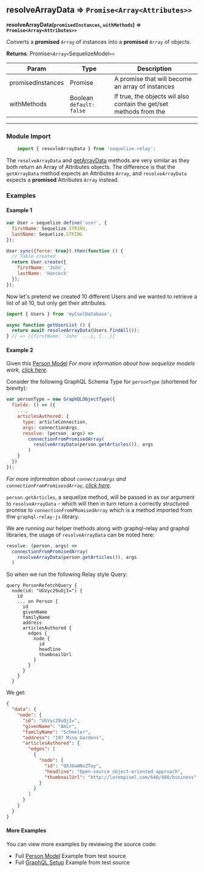 ## resolveArrayData ⇒ `Promise<Array<Attributes>>`
**resolveArrayData(`promisedInstances`, `withMethods`) ⇒ `Promise<Array<Attributes>>`**

Converts a **promised** `Array` of <SequelizeModel> instances into a **promised**
`Array` of <Attributes> objects.


**Returns**: Promise`<Array<`SequelizeModel`>>`


<table>
<thead><tr><th>Param</th><th>Type</th><th>Description</th></tr></thead>
<tbody>
<tr><td>promisedInstances</td><td>Promise<Array></td><td>A promise that will become an array of <SequelizeModel> instances</td></tr>
<tr><td>withMethods</td><td>Boolean <code>default: false</code></td><td>If true, the <Attributes> objects wil also contain the get/set methods from the <SequelizeModel></td></tr>
</tbody>
</table>

----


### Module Import
```javascript
    import { resovleArrayData } from 'sequelize-relay';
```

The `resolveArrayData` and [getArrayData](getArrayData.md) methods are very similar as they both return
an Array of Attributes objects.  The difference is that the `getArrayData` method expects an Attributes `Array`, and
`resolveArrayData` expects a **promised** Attributes `Array` instead.


### Examples

#### Example 1

```javascript
var User = sequelize.define('user', {
  firstName: Sequelize.STRING,
  lastName: Sequelize.STRING
});

User.sync({force: true}).then(function () {
  // Table created
  return User.create({
    firstName: 'John',
    lastName: 'Hancock'
  });
});
```

Now let's pretend we created 10 different Users and we wanted to retrieve a list of all 10, but only get their attributes.

```javascript
import { Users } from 'myCoolDatabase';

async function getUserList () {
  return await resolveArrayData(Users.findAll());
} // => [{firstName: 'John' ...}, {...}]
```

#### Example 2

Given this [Person Model](../../sequelize/models/Person.js)
*For more information about how sequelize models work, [click here](http://docs.sequelizejs.com/en/latest/docs/models-definition/).*

Consider the following GraphQL Schema Type for `personType` (shortened for brevity):

```javascript
var personType = new GraphQLObjectType({
  fields: () => ({
    ...,
    articlesAuthored: {
      type: articleConnection,
      args: connectionArgs,
      resolve: (person, args) =>
        connectionFromPromisedArray(
          resolveArrayData(person.getArticles()), args
        )
    }
  })
});
```
*For more information about `connectionArgs` and `connectionFromPromisesdArray`, [click here](https://github.com/graphql/graphql-relay-js#connections).*

`person.getArticles`, a sequelize method, will be passed in as our argument
to `resolveArrayData` - which will then in turn return a correctly
structured promise to `connectionFromPRomisedArray` which is a method
imported from thw `graphql-relay-js` library.

We are running our helper methods along with graphql-relay and graphql
libraries, the usage of `resolveArrayData` can be noted here:

```javascript
resolve: (person, args) =>
  connectionFromPromisedArray(
    resolveArrayData(person.getArticles()), args
  )
```

So when we run the following Relay style Query:

```
query PersonRefetchQuery {
  node(id: "UGVyc29uOjI=") {
    id
    ... on Person {
      id
      givenName
      familyName
      address
      articlesAuthored {
        edges {
          node {
            id
            headline
            thumbnailUrl
          }
        }
      }
    }
  }
```

We get:

```json
{
  "data": {
    "node": {
      "id": "UGVyc29uOjI=",
      "givenName": "Amir",
      "familyName": "Schmeler",
      "address": "197 Mina Gardens",
      "articlesAuthored": {
        "edges": [
          {
            "node": {
              "id": "QXJ0aWNsZToy",
              "headline": "Open-source object-oriented approach",
              "thumbnailUrl": "http://lorempixel.com/640/480/business"
            }
          }
        ]
      }
    }
  }
}
```




#### More Examples

You can view more examples by reviewing the source code:

- Full [Person Model](../../sequelize/models/Person.js) Example from test source
- Full [GraphQL Setup](../../src/data/__tests__/connections.js) Example from test source
